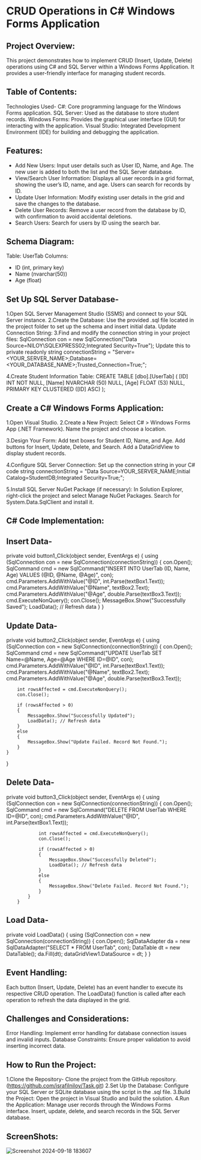 # CRUD Operations in C# Windows Forms Application

## Project Overview:

This project demonstrates how to implement CRUD (Insert, Update, Delete) operations using C# and SQL Server within a Windows Forms Application. 
It provides a user-friendly interface for managing student records.

## Table of Contents:

Technologies Used-
C#: Core programming language for the Windows Forms application.
SQL Server: Used as the database to store student records.
Windows Forms: Provides the graphical user interface (GUI) for interacting with the application.
Visual Studio: Integrated Development Environment (IDE) for building and debugging the application.

## Features:

+ Add New Users: Input user details such as User ID, Name, and Age. The new user is added to both the list and the SQL Server database.
+ View/Search User Information: Displays all user records in a grid format, showing the user’s ID, name, and age. Users can search for records by ID.
+ Update User Information: Modify existing user details in the grid and save the changes to the database.
+ Delete User Records: Remove a user record from the database by ID, with confirmation to avoid accidental deletions.
+ Search Users: Search for users by ID using the search bar.

## Schema Diagram:
Table: UserTab
Columns:
- ID (int, primary key)
- Name (nvarchar(50))
- Age (float)


## Set Up SQL Server Database-

1.Open SQL Server Management Studio (SSMS) and connect to your SQL Server instance.
2.Create the Database:
Use the provided .sql file located in the project folder to set up the schema and insert initial data.
Update Connection String:
3.Find and modify the connection string in your project files:
SqlConnection con = new SqlConnection("Data Source=NILOY\\SQLEXPRESS02;Integrated Security=True");
Update this to
private readonly string connectionString = "Server=<YOUR_SERVER_NAME>;Database=<YOUR_DATABASE_NAME>;Trusted_Connection=True;";

4.Create Student Information Table:
CREATE TABLE [dbo].[UserTab] (
    [ID]   INT           NOT NULL,
    [Name] NVARCHAR (50) NULL,
    [Age]  FLOAT (53)    NULL,
    PRIMARY KEY CLUSTERED ([ID] ASC)
);

## Create a C# Windows Forms Application:
1.Open Visual Studio.
2.Create a New Project:
Select C# > Windows Forms App (.NET Framework).
Name the project and choose a location.

3.Design Your Form:
Add text boxes for Student ID, Name, and Age.
Add buttons for Insert, Update, Delete, and Search.
Add a DataGridView to display student records.

4.Configure SQL Server Connection:
Set up the connection string in your C# code
string connectionString = "Data Source=YOUR_SERVER_NAME;Initial Catalog=StudentDB;Integrated Security=True;";

5.Install SQL Server NuGet Package (if necessary):
In Solution Explorer, right-click the project and select Manage NuGet Packages.
Search for System.Data.SqlClient and install it.

## C# Code Implementation:
## Insert Data-
private void button1_Click(object sender, EventArgs e)
{
    using (SqlConnection con = new SqlConnection(connectionString))
    {
        con.Open();
        SqlCommand cmd = new SqlCommand("INSERT INTO UserTab (ID, Name, Age) VALUES (@ID, @Name, @Age)", con);
        cmd.Parameters.AddWithValue("@ID", int.Parse(textBox1.Text));
        cmd.Parameters.AddWithValue("@Name", textBox2.Text);
        cmd.Parameters.AddWithValue("@Age", double.Parse(textBox3.Text));
        cmd.ExecuteNonQuery();
        con.Close();
        MessageBox.Show("Successfully Saved");
        LoadData(); // Refresh data
    }
}


## Update Data-
private void button2_Click(object sender, EventArgs e)
{
    using (SqlConnection con = new SqlConnection(connectionString))
    {
        con.Open();
        SqlCommand cmd = new SqlCommand("UPDATE UserTab SET Name=@Name, Age=@Age WHERE ID=@ID", con);
        cmd.Parameters.AddWithValue("@ID", int.Parse(textBox1.Text));
        cmd.Parameters.AddWithValue("@Name", textBox2.Text);
        cmd.Parameters.AddWithValue("@Age", double.Parse(textBox3.Text));

        int rowsAffected = cmd.ExecuteNonQuery();
        con.Close();

        if (rowsAffected > 0)
        {
            MessageBox.Show("Successfully Updated");
            LoadData(); // Refresh data
        }
        else
        {
            MessageBox.Show("Update Failed. Record Not Found.");
        }
    }
}

## Delete Data-
 private void button3_Click(object sender, EventArgs e)
        {
            using (SqlConnection con = new SqlConnection(connectionString))
            {
                con.Open();
                SqlCommand cmd = new SqlCommand("DELETE FROM UserTab WHERE ID=@ID", con);
                cmd.Parameters.AddWithValue("@ID", int.Parse(textBox1.Text));

                int rowsAffected = cmd.ExecuteNonQuery();
                con.Close();

                if (rowsAffected > 0)
                {
                    MessageBox.Show("Successfully Deleted");
                    LoadData(); // Refresh data
                }
                else
                {
                    MessageBox.Show("Delete Failed. Record Not Found.");
                }
            }
        }

  ## Load Data-
  private void LoadData()
        {
            using (SqlConnection con = new SqlConnection(connectionString))
            {
                con.Open();
                SqlDataAdapter da = new SqlDataAdapter("SELECT * FROM UserTab", con);
                DataTable dt = new DataTable();
                da.Fill(dt);
                dataGridView1.DataSource = dt;
            }
        }
        
 ## Event Handling:
Each button (Insert, Update, Delete) has an event handler to execute its respective CRUD operation.
The LoadData() function is called after each operation to refresh the data displayed in the grid.

 ## Challenges and Considerations:
 Error Handling: Implement error handling for database connection issues and invalid inputs.
 Database Constraints: Ensure proper validation to avoid inserting incorrect data.

 ## How to Run the Project:
  1.Clone the Repository- Clone the project from the GitHub repository.
      (https://github.com/israfilniloy/Task.git)
 2.Set Up the Database: Configure your SQL Server or SQLite database using the script in the .sql file.
 3.Build the Project: Open the project in Visual Studio and build the solution.
 4.Run the Application:  Manage user records through the Windows Forms interface. 
    Insert, update, delete, and search records in the SQL Server database.

## ScreenShots:

![Screenshot 2024-09-18 183607](https://github.com/user-attachments/assets/824a89fa-bba3-4613-9cae-81b95586ef50)



 

 


